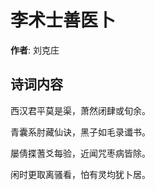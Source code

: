 # 李术士善医卜

**作者**: 刘克庄

## 诗词内容

西汉君平莫是渠，萧然闭肆或旬余。

青囊系肘藏仙诀，黑子如毛录谶书。

屡倩揲蓍爻每验，近闻咒枣病皆除。

闲时更取离骚看，怕有灵均犹卜居。

